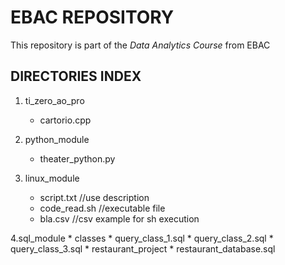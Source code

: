 # EBAC REPOSITORY

This repository is part of the *Data Analytics Course* from EBAC

## DIRECTORIES INDEX

1. ti_zero_ao_pro 
	- cartorio.cpp

2. python_module
	- theater_python.py

3. linux_module
	- script.txt //use description
  	- code_read.sh //executable file
  	- bla.csv //csv example for sh execution

4.sql_module
	* classes
 		* query_class_1.sql
   		* query_class_2.sql
     		* query_class_3.sql
	* restaurant_project
 		* restaurant_database.sql
     

